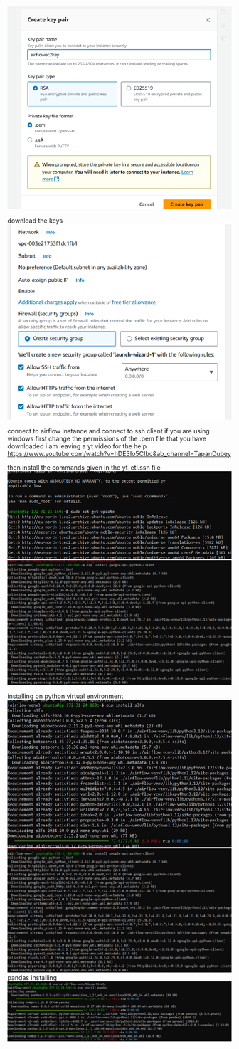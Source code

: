 ![alt text](image.png)

download the keys
![alt text](image-1.png)

connect to airflow instance and connect to ssh client
if you are using windows first change the permissions of the .pem file that you have downloaded
i am leaving a yt video for the help https://www.youtube.com/watch?v=hDE3Io5CIbc&ab_channel=TapanDubey

then install the commands given in the yt_etl.ssh file
![alt text](image-2.png)
![alt text](image-3.png)

installing on python virtual environment
![alt text](<installing s3fs.jpg>)
![alt text](image-3.png)
pandas installing
![alt text](image-4.png)
